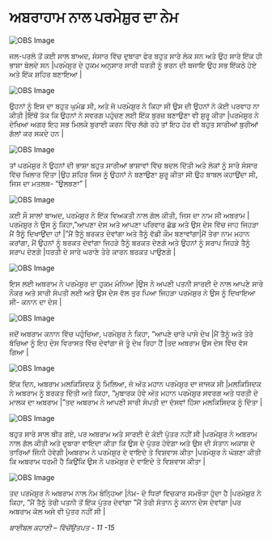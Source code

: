 # ਅਬਰਾਹਾਮ ਨਾਲ ਪਰਮੇਸ਼ੁਰ ਦਾ ਨੇਮ

![OBS Image](https://cdn.door43.org/obs/jpg/360px/obs-en-04-01.jpg)

ਜਲ-ਪਰਲੋ ਤੋਂ ਕਈ  ਸਾਲ ਬਾਅਦ, ਸੰਸਾਰ ਵਿੱਚ  ਦੁਬਾਰਾ ਫੇਰ ਬਹੁਤ ਸਾਰੇ ਲੋਕ ਸਨ ਅਤੇ ਉਹ ਸਾਰੇ ਇੱਕ ਹੀ ਭਾਸ਼ਾ ਬੋਲਦੇ ਸਨ |ਪਰਮੇਸ਼ੁਰ ਦੇ ਹੁਕਮ ਅਨੁਸਾਰ ਸਾਰੀ ਧਰਤੀ ਨੂੰ ਭਰਨ ਦੀ ਬਜਾਇ ਉਹ ਸਭ ਇੱਕਠੇ ਹੋਏ ਅਤੇ ਇੱਕ ਸ਼ਹਿਰ ਬਣਾਇਆ |

![OBS Image](https://cdn.door43.org/obs/jpg/360px/obs-en-04-02.jpg)

ਉਹਨਾਂ ਨੂੰ ਇਸ ਦਾ ਬਹੁਤ ਘੁਮੰਡ ਸੀ, ਅਤੇ  ਜੋ ਪਰਮੇਸ਼ੁਰ ਨੇ ਕਿਹਾ ਸੀ ਉਸ ਦੀ  ਉਹਨਾਂ ਨੇ ਕੋਈ ਪਰਵਾਹ ਨਾ ਕੀਤੀ |ਇੱਥੋਂ ਤੱਕ ਕਿ ਉਹਨਾਂ ਨੇ ਸਵਰਗ ਪਹੁੰਚਣ ਲਈ ਇੱਕ ਬੁਰਜ਼ ਬਣਾਉਣਾ ਵੀ ਸ਼ੁਰੂ ਕੀਤਾ |ਪਰਮੇਸ਼ੁਰ ਨੇ ਦੇਖਿਆ ਅਗਰ ਇਹ ਸਭ ਮਿਲਕੇ ਬੁਰਾਈ ਕਰਨ ਵਿੱਚ ਲੱਗੇ ਰਹੇ ਤਾਂ ਇਹ ਹੋਰ ਵੀ ਬਹੁਤ ਸਾਰੀਆਂ  ਬੁਰੀਆਂ ਗੱਲਾਂ ਕਰ ਸਕਦੇ ਹਨ |

![OBS Image](https://cdn.door43.org/obs/jpg/360px/obs-en-04-03.jpg)

ਤਾਂ ਪਰਮੇਸ਼ੁਰ ਨੇ ਉਹਨਾਂ ਦੀ ਭਾਸ਼ਾ ਬਹੁਤ ਸਾਰੀਆਂ ਭਾਸ਼ਾਵਾਂ ਵਿੱਚ  ਬਦਲ ਦਿੱਤੀ ਅਤੇ ਲੋਕਾਂ ਨੂੰ ਸਾਰੇ ਸੰਸਾਰ ਵਿੱਚ ਖਿਲਾਰ ਦਿੱਤਾ |ਉਹ ਸ਼ਹਿਰ ਜਿਸ ਨੂੰ ਉਹਨਾਂ ਨੇ ਬਣਾਉਣਾ ਸ਼ੁਰੂ ਕੀਤਾ ਸੀ ਉਹ  ਬਾਬਲ ਕਹਾਉਂਦਾ ਸੀ,  ਜਿਸ ਦਾ ਮਤਲਬ-  “ਉਲਝਣਾ” |

![OBS Image](https://cdn.door43.org/obs/jpg/360px/obs-en-04-04.jpg)

ਕਈ ਸੌ ਸਾਲਾਂ ਬਾਅਦ, ਪਰਮੇਸ਼ੁਰ ਨੇ ਇੱਕ ਵਿਅਕਤੀ ਨਾਲ ਗੱਲ ਕੀਤੀ, ਜਿਸ ਦਾ ਨਾਮ ਸੀ ਅਬਰਾਮ |ਪਰਮੇਸ਼ੁਰ ਨੇ ਉਸ ਨੂੰ ਕਿਹਾ,”ਆਪਣਾ ਦੇਸ ਅਤੇ ਆਪਣਾ ਪਰਿਵਾਰ ਛੱਡ ਅਤੇ ਉਸ ਦੇਸ ਵਿੱਚ ਜਾਹ ਜਿਹੜਾ ਮੈਂ ਤੈਨੂੰ ਦਿਖਾਉਂਦਾ ਹਾਂ |”ਮੈਂ ਤੈਨੂੰ ਬਰਕਤ ਦੇਵਾਂਗਾ ਅਤੇ ਤੈਨੂੰ ਵੱਡੀ ਕੌਮ ਬਣਾਵਾਂਗਾ|ਮੈਂ ਤੇਰਾ ਨਾਮ ਮਹਾਨ ਕਰਾਂਗਾ,  ਮੈਂ ਉਹਨਾਂ ਨੂੰ ਬਰਕਤ ਦੇਵਾਂਗਾ ਜਿਹੜੇ ਤੈਨੂੰ ਬਰਕਤ ਦੇਣਗੇ ਅਤੇ ਉਹਨਾਂ ਨੂੰ ਸਰਾਪ ਜਿਹੜੇ ਤੈਨੂੰ ਸਰਾਪ ਦੇਣਗੇ |ਧਰਤੀ ਦੇ ਸਾਰੇ ਘਰਾਣੇ ਤੇਰੇ ਕਾਰਨ ਬਰਕਤ ਪਾਉਣਗੇ |

![OBS Image](https://cdn.door43.org/obs/jpg/360px/obs-en-04-05.jpg)

ਇਸ ਲਈ ਅਬਰਾਮ ਨੇ ਪਰਮੇਸ਼ੁਰ ਦਾ ਹੁਕਮ ਮੰਨਿਆ |ਉਸ ਨੇ ਅਪਣੀ ਪਤਨੀ ਸਾਰਈ ਦੇ ਨਾਲ ਆਪਣੇ ਸਾਰੇ ਨੌਕਰ ਅਤੇ ਸਾਰੀ ਸੰਪਤੀ ਲਈ ਅਤੇ ਉਸ ਦੇਸ ਵੱਲ ਤੁਰ ਪਿਆ ਜਿਹੜਾ ਪਰਮੇਸ਼ੁਰ ਨੇ ਉਸ ਨੂੰ ਦਿਖਾਇਆ ਸੀ-     ਕਨਾਨ ਦਾ ਦੇਸ |

![OBS Image](https://cdn.door43.org/obs/jpg/360px/obs-en-04-06.jpg)

ਜਦੋਂ ਅਬਰਾਮ ਕਨਾਨ ਵਿੱਚ  ਪਹੁੰਚਿਆ, ਪਰਮੇਸ਼ੁਰ ਨੇ ਕਿਹਾ, “ਆਪਣੇ ਚਾਰੇ ਪਾਸੇ  ਦੇਖ |ਮੈਂ ਤੈਨੂੰ ਅਤੇ ਤੇਰੇ ਬੱਚਿਆ ਨੂੰ ਇਹ ਦੇਸ ਵਿਰਾਸਤ ਵਿੱਚ ਦੇਵਾਂਗਾ ਜੋ ਤੂੰ ਦੇਖ ਰਿਹਾ ਹੈਂ |ਤਦ ਅਬਰਾਮ ਉਸ ਦੇਸ ਵਿੱਚ ਵੱਸ ਗਿਆ |

![OBS Image](https://cdn.door43.org/obs/jpg/360px/obs-en-04-07.jpg)

ਇੱਕ ਦਿਨ, ਅਬਰਾਮ ਮਲਕਿਸਿਦਕ ਨੂੰ ਮਿਲਿਆ, ਜੋ ਅੱਤ ਮਹਾਨ ਪਰਮੇਸ਼ੁਰ ਦਾ ਜਾਜਕ ਸੀ |ਮਲਕਿਸਿਦਕ  ਨੇ ਅਬਰਾਮ ਨੂੰ ਬਰਕਤ ਦਿੱਤੀ ਅਤੇ ਕਿਹਾ, “ਮੁਬਾਰਕ ਹੋਵੇ ਅੱਤ ਮਹਾਨ ਪਰਮੇਸ਼ੁਰ ਸਵਰਗ ਅਤੇ ਧਰਤੀ ਦੇ ਮਾਲਕ ਦਾ ਅਬਰਾਮ |”ਤਦ ਅਬਰਾਮ ਨੇ ਆਪਣੀ ਸਾਰੀ ਸੰਪਤੀ ਦਾ ਦੱਸਵਾਂ ਹਿੱਸਾ ਮਲਕਿਸਿਦਕ ਨੂੰ ਦਿੱਤਾ |

![OBS Image](https://cdn.door43.org/obs/jpg/360px/obs-en-04-08.jpg)

ਬਹੁਤ ਸਾਰੇ ਸਾਲ ਬੀਤ ਗਏ, ਪਰ ਅਬਰਾਮ ਅਤੇ ਸਾਰਈ ਦੇ ਕੋਈ ਪੁੱਤਰ ਨਹੀਂ ਸੀ |ਪਰਮੇਸ਼ੁਰ ਨੇ ਅਬਰਾਮ ਨਾਲ ਗੱਲ ਕੀਤੀ ਅਤੇ ਦੁਬਾਰਾ ਵਾਇਦਾ ਕੀਤਾ ਕਿ ਉਸ ਦੇ ਪੁੱਤਰ ਹੋਵੇਗਾ ਅਤੇ ਉਸ ਦੀ ਸੰਤਾਨ ਅਕਾਸ਼ ਦੇ ਤਾਰਿਆਂ ਜਿੰਨੀ ਹੋਵੇਗੀ |ਅਬਰਾਮ ਨੇ ਪਰਮੇਸ਼ੁਰ ਦੇ ਵਾਇਦੇ ਤੇ ਵਿਸ਼ਵਾਸ ਕੀਤਾ |ਪਰਮੇਸ਼ੁਰ ਨੇ ਘੋਸ਼ਣਾ ਕੀਤੀ ਕਿ ਅਬਰਾਮ ਧਰਮੀ ਹੈ ਕਿਉਂਕਿ ਉਸ ਨੇ ਪਰਮੇਸ਼ੁਰ ਦੇ ਵਾਇਦੇ ਤੇ ਵਿਸ਼ਵਾਸ ਕੀਤਾ |

![OBS Image](https://cdn.door43.org/obs/jpg/360px/obs-en-04-09.jpg)

ਤਦ ਪਰਮੇਸ਼ੁਰ ਨੇ ਅਬਰਾਮ ਨਾਲ ਨੇਮ ਬੰਨ੍ਹਿਆ  |ਨੇਮ-  ਦੋ ਧਿਰਾਂ ਵਿਚਕਾਰ ਸਮਝੌਤਾ  ਹੁੰਦਾ ਹੈ |ਪਰਮੇਸ਼ੁਰ ਨੇ ਕਿਹਾ, “ਮੈਂ ਤੈਨੂੰ ਤੇਰੀ ਪਤਨੀ ਤੋਂ  ਇੱਕ ਪੁੱਤਰ ਦੇਵਾਂਗਾ ”ਮੈਂ ਤੇਰੀ ਸੰਤਾਨ ਨੂੰ ਕਨਾਨ ਦੇਸ ਦੇਵਾਂਗਾ |ਪਰ ਅਬਰਾਮ ਕੋਲ ਅਜੇ ਵੀ ਪੁੱਤਰ ਨਹੀਂ ਸੀ |

_ਬਾਈਬਲ ਕਹਾਣੀ – ਵਿੱਚੋਂਉਤਪਤ -  11 -15_